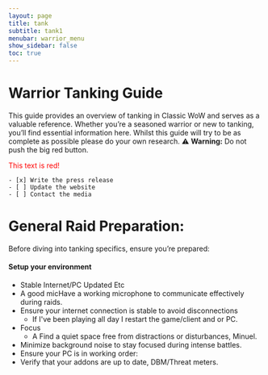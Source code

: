 ```yaml
---
layout: page
title: tank
subtitle: tank1
menubar: warrior_menu
show_sidebar: false
toc: true
---
```


# Warrior Tanking Guide

This guide provides an overview of tanking in Classic WoW and serves as a valuable reference. Whether you’re a seasoned warrior or new to tanking, you’ll find essential information here. 
Whilst this guide will try to be as complete as possible please do your own research.
:warning: **Warning:** Do not push the big red button.

<font color="red">This text is red!</font>
```
- [x] Write the press release
- [ ] Update the website
- [ ] Contact the media
```
# General Raid Preparation: 
Before diving into tanking specifics, ensure you’re prepared:

#### Setup your environment
- Stable Internet/PC Updated Etc
- A good micHave a working microphone to communicate effectively during raids.
-  Ensure your internet connection is stable to avoid disconnections
	- If I've been playing all day I restart the game/client and or PC.
- Focus
	- A Find a quiet space free from distractions or disturbances, Minuel.
-  Minimize background noise to stay focused during intense battles.
-   Ensure your PC is in working order:
-   Verify that your addons are up to date, DBM/Threat meters.
 
